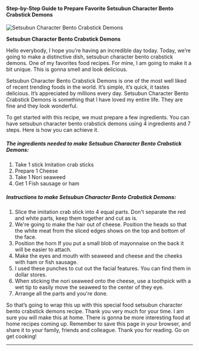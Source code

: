             

#### Step-by-Step Guide to Prepare Favorite Setsubun Character Bento Crabstick Demons

![Setsubun Character Bento Crabstick Demons](https://img-global.cpcdn.com/recipes/5256720994533376/751x532cq70/setsubun-character-bento-crabstick-demons-recipe-main-photo.jpg)

**Setsubun Character Bento Crabstick Demons**

Hello everybody, I hope you’re having an incredible day today. Today, we’re going to make a distinctive dish, setsubun character bento crabstick demons. One of my favorites food recipes. For mine, I am going to make it a bit unique. This is gonna smell and look delicious.

Setsubun Character Bento Crabstick Demons is one of the most well liked of recent trending foods in the world. It’s simple, it’s quick, it tastes delicious. It’s appreciated by millions every day. Setsubun Character Bento Crabstick Demons is something that I have loved my entire life. They are fine and they look wonderful.

To get started with this recipe, we must prepare a few ingredients. You can have setsubun character bento crabstick demons using 4 ingredients and 7 steps. Here is how you can achieve it.

##### The ingredients needed to make Setsubun Character Bento Crabstick Demons:

1.  Take 1 stick Imitation crab sticks
2.  Prepare 1 Cheese
3.  Take 1 Nori seaweed
4.  Get 1 Fish sausage or ham

##### Instructions to make Setsubun Character Bento Crabstick Demons:

1.  Slice the imitation crab stick into 4 equal parts. Don't separate the red and white parts, keep them together and cut as is.
2.  We're going to make the hair out of cheese. Position the heads so that the white meat from the sliced edges shows on the top and bottom of the face.
3.  Position the horn If you put a small blob of mayonnaise on the back it will be easier to attach.
4.  Make the eyes and mouth with seaweed and cheese and the cheeks with ham or fish sausage.
5.  I used these punches to cut out the facial features. You can find them in dollar stores.
6.  When sticking the nori seaweed onto the cheese, use a toothpick with a wet tip to easily move the seaweed to the center of they eye.
7.  Arrange all the parts and you're done.

So that’s going to wrap this up with this special food setsubun character bento crabstick demons recipe. Thank you very much for your time. I am sure you will make this at home. There is gonna be more interesting food at home recipes coming up. Remember to save this page in your browser, and share it to your family, friends and colleague. Thank you for reading. Go on get cooking!

* * *